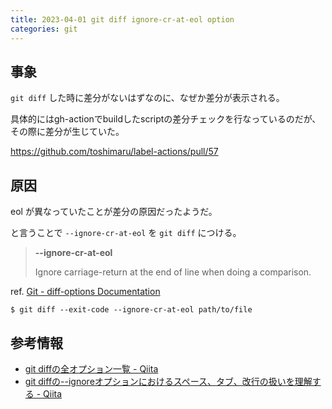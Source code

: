 ```yaml
---
title: 2023-04-01 git diff ignore-cr-at-eol option
categories: git
---
```


## 事象

`git diff` した時に差分がないはずなのに、なぜか差分が表示される。

具体的にはgh-actionでbuildしたscriptの差分チェックを行なっているのだが、その際に差分が生じていた。

<https://github.com/toshimaru/label-actions/pull/57>

## 原因

eol が異なっていたことが差分の原因だったようだ。

と言うことで `--ignore-cr-at-eol` を `git diff` につける。

> **\-\-ignore-cr-at-eol**
> 
> Ignore carriage-return at the end of line when doing a comparison.

ref. [Git - diff-options Documentation](https://git-scm.com/docs/diff-options)

```console
$ git diff --exit-code --ignore-cr-at-eol path/to/file
```

## 参考情報

- [git diffの全オプション一覧 - Qiita](https://qiita.com/rana_kualu/items/09d2dd379019b8ef0335#--ignore-space-at-eol)
- [git diffの--ignoreオプションにおけるスペース、タブ、改行の扱いを理解する - Qiita](https://qiita.com/odekekepeanuts/items/8a056b87c9e481e07e57)

